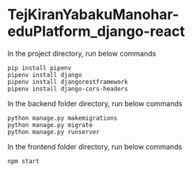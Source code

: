 # TejKiranYabakuManohar-eduPlatform_django-react

In the project directory, run below commands


 ```shell
pip install pipenv
pipenv install django
pipenv install djangorestframework
pipenv install django-cors-headers
```

In the backend folder directory, run below commands


```shell
python manage.py makemigrations
python manage.py migrate
python manage.py runserver
```

In the frontend folder directory, run below commands

```shell
npm start
```


